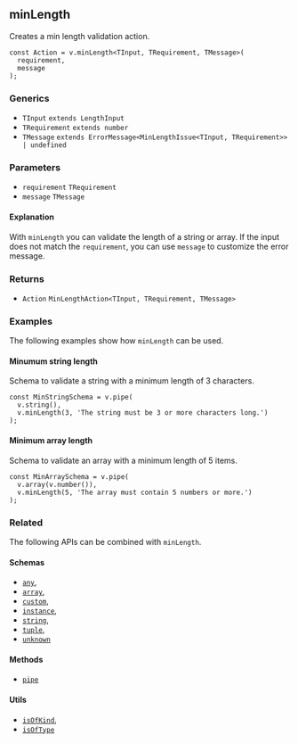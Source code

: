 minLength
---------

Creates a min length validation action.

    const Action = v.minLength<TInput, TRequirement, TMessage>(
      requirement,
      message
    );
    

### Generics

*   `TInput` `extends LengthInput`
*   `TRequirement` `extends number`
*   `TMessage` `extends ErrorMessage<MinLengthIssue<TInput, TRequirement>> | undefined`

### Parameters

*   `requirement` `TRequirement`
*   `message` `TMessage`

#### Explanation

With `minLength` you can validate the length of a string or array. If the input does not match the `requirement`, you can use `message` to customize the error message.

### Returns

*   `Action` `MinLengthAction<TInput, TRequirement, TMessage>`

### Examples

The following examples show how `minLength` can be used.

#### Minumum string length

Schema to validate a string with a minimum length of 3 characters.

    const MinStringSchema = v.pipe(
      v.string(),
      v.minLength(3, 'The string must be 3 or more characters long.')
    );
    

#### Minimum array length

Schema to validate an array with a minimum length of 5 items.

    const MinArraySchema = v.pipe(
      v.array(v.number()),
      v.minLength(5, 'The array must contain 5 numbers or more.')
    );
    

### Related

The following APIs can be combined with `minLength`.

#### Schemas

*   [`any`](any.md),
*   [`array`](array.md),
*   [`custom`](custom.md),
*   [`instance`](instance.md),
*   [`string`](string.md),
*   [`tuple`](tuple.md),
*   [`unknown`](unknown.md)

#### Methods

*   [`pipe`](pipe.md)

#### Utils

*   [`isOfKind`](isOfKind.md),
*   [`isOfType`](isOfType.md)
